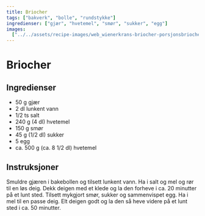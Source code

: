 ```yaml
---
title: Briocher
tags: ["bakverk", "bolle", "rundstykke"]
ingredienser: ["gjær", "hvetemel", "smør", "sukker", "egg"]
images:
  ["../../assets/recipe-images/web_wienerkrans-briocher-porsjonsbriocher.jpg"]
---
```


# Briocher

## Ingredienser

- 50 g gjær
- 2 dl lunkent vann
- 1/2 ts salt
- 240 g (4 dl) hvetemel
- 150 g smør
- 45 g (1/2 dl) sukker
- 5 egg
- ca. 500 g (ca. 8 1/2 dl) hvetemel

## Instruksjoner

Smuldre gjæren i bakebollen og tilsett lunkent vann. Ha i salt og mel og rør til en løs deig. Dekk deigen med et klede og la den forheve i ca. 20 minutter på et lunt sted. Tilsett mykgjort smør, sukker og sammenvispet egg. Ha i mel til en passe deig. Elt deigen godt og la den så heve videre på et lunt sted i ca. 50 minutter.
